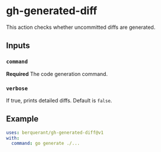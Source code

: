 # gh-generated-diff

This action checks whether uncommitted diffs are generated.

## Inputs

### `command`

**Required** The code generation command.

### `verbose`

If true, prints detailed diffs. Default is `false`.

## Example

``` yaml
uses: berquerant/gh-generated-diff@v1
with:
  command: go generate ./...
```
